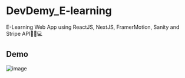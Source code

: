 # DevDemy_E-learning
E-Learning Web App using ReactJS, NextJS, FramerMotion, Sanity and Stripe API🛒🛒💻
## Demo

![image](https://user-images.githubusercontent.com/75971776/190706888-3c98f5e7-ede6-4a34-ac33-e5bbf9ea9e43.png)

